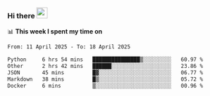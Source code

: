 ### Hi there <a href="https://www.gautamkrishnar.com/"><img src="https://media.giphy.com/media/hvRJCLFzcasrR4ia7z/giphy.gif" width="25px"></a>

📊 **This week I spent my time on**

<!--START_SECTION:waka-->

```txt
From: 11 April 2025 - To: 18 April 2025

Python     6 hrs 54 mins   ███████████████▒░░░░░░░░░   60.97 %
Other      2 hrs 42 mins   ██████░░░░░░░░░░░░░░░░░░░   23.86 %
JSON       45 mins         █▓░░░░░░░░░░░░░░░░░░░░░░░   06.77 %
Markdown   38 mins         █▒░░░░░░░░░░░░░░░░░░░░░░░   05.72 %
Docker     6 mins          ▒░░░░░░░░░░░░░░░░░░░░░░░░   00.96 %
```

<!--END_SECTION:waka-->
